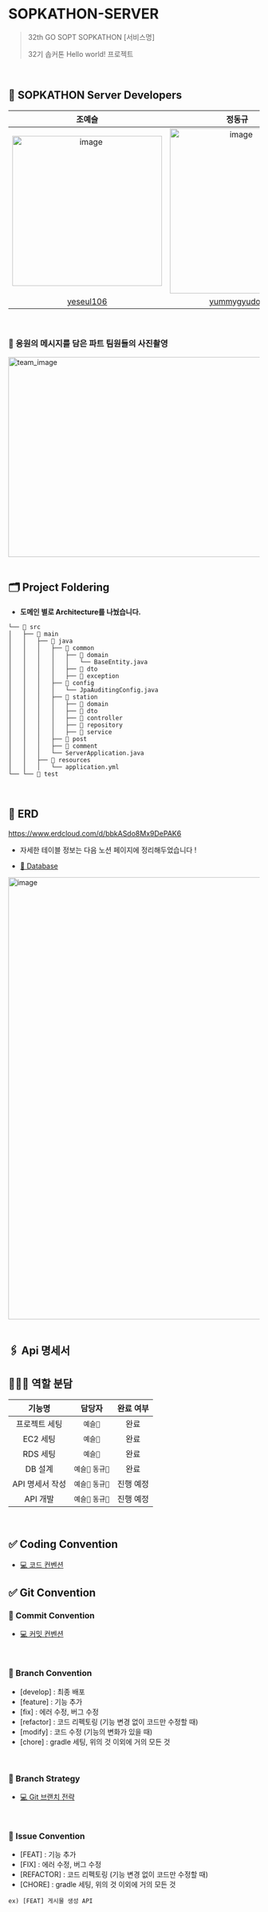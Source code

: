 # SOPKATHON-SERVER

> 32th GO SOPT SOPKATHON [서비스명] <br>
>
> 32기 솝커톤 Hello world! 프로젝트

<br>

## 🖤 SOPKATHON Server Developers


| 조예슬 | 정동규 |
| :---------:|:----------:|
|<img width="300" alt="image" src="https://github.com/CDS-Mobile1/CDS_Server/assets/68415644/419dcac6-e13d-4d65-b058-250fcd869bff"> | <img width="270" height="330" alt="image" src="https://github.com/32th-SOPT-SOPKATHON-7/SOPKATHON-SERVER/assets/86935274/a92599bb-03e6-492a-bc5f-39b59c5f3394">| 
| [yeseul106](https://github.com/yeseul106) | [yummygyudon](https://github.com/yummygyudon) |

<br/>

### 🚨 응원의 메시지를 담은 파트 팀원들의 사진촬영

<img width="550" height="400" alt="team_image" src="https://github.com/32th-SOPT-SOPKATHON-7/SOPKATHON-SERVER/assets/86935274/b11b96cc-f404-4ef2-8678-1ff7ee09265b">


<br/>
<br/>

## 🗂️ Project Foldering

- **도메인 별로 Architecture를 나눴습니다.**

```
└── 📁 src
│   ├── 📁 main
│   │   ├── 📁 java
│   │   │   ├── 📁 common
│   │   │   │   ├── 📁 domain
│   │   │   │   │   └── BaseEntity.java
│   │   │   │   ├── 📁 dto
│   │   │   │   ├── 📁 exception
│   │   │   ├── 📁 config
│   │   │   │   └── JpaAuditingConfig.java
│   │   │   ├── 📁 station
│   │   │   │   ├── 📁 domain
│   │   │   │   ├── 📁 dto
│   │   │   │   ├── 📁 controller
│   │   │   │   ├── 📁 repository
│   │   │   │   ├── 📁 service
│   │   │   ├── 📁 post
│   │   │   ├── 📁 comment
│   │   │   └── ServerApplication.java
│   │   ├── 📁 resources
│   │   │   └── application.yml
└── └── 📁 test
```
<br>

## 📌 ERD
https://www.erdcloud.com/d/bbkASdo8Mx9DePAK6

- 자세한 테이블 정보는 다음 노션 페이지에 정리해두었습니다 !

- [📝 Database](https://sungah.notion.site/Database-a47ba5376b4d4d5d90bbc01864eafbad)

<img width="884" alt="image" src="https://github.com/32th-SOPT-SOPKATHON-7/SOPKATHON-SERVER/assets/68415644/55fa3cdc-9589-4a21-a92f-ad398731ac46">

<br>
<br>

## 🖇 Api 명세서




## 🙋🏻‍♀️ 역할 분담

<div markdown="1">  
 
| 기능명 | 담당자 | 완료 여부 |
| :-----: | :---: | :---: |
| 프로젝트 세팅 | `예슬🌮` | 완료 |
| EC2 세팅 | `예슬🌮` | 완료 |
| RDS 세팅 | `예슬🌮` | 완료 |
| DB 설계 | `예슬🌮` `동규🍣` | 완료 |
| API 명세서 작성 | `예슬🌮` `동규🍣` | 진행 예정 |
| API 개발 | `예슬🌮` `동규🍣` | 진행 예정 |
 
</div>
 <br>

## ✅ Coding Convention

 - [💻 코드 컨벤션](https://sungah.notion.site/Code-Convention-30c62e9b53cc45099b2b13d7cfa245e0)
 
## ✅ Git Convention

### 📌 Commit Convention

  - [💻 커밋 컨벤션](https://yesuri-masuri.notion.site/Git-08bb41f003044937b9cd67b62dc0436b)

<br>

### 📌 Branch Convention

- [develop] : 최종 배포
- [feature] : 기능 추가
- [fix] : 에러 수정, 버그 수정
- [refactor] : 코드 리펙토링 (기능 변경 없이 코드만 수정할 때)
- [modify] : 코드 수정 (기능의 변화가 있을 때)
- [chore] : gradle 세팅, 위의 것 이외에 거의 모든 것

<br>

### 📌 Branch Strategy

   - [💻 Git 브랜치 전략](https://yesuri-masuri.notion.site/Git-08bb41f003044937b9cd67b62dc0436b)

<br>


### 📌 Issue Convention
- [FEAT] : 기능 추가
- [FIX] : 에러 수정, 버그 수정
- [REFACTOR] : 코드 리펙토링 (기능 변경 없이 코드만 수정할 때)
- [CHORE] : gradle 세팅, 위의 것 이외에 거의 모든 것

`ex) [FEAT] 게시물 생성 API`


